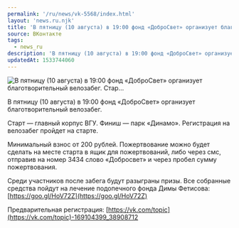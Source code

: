 ```yaml
---
permalink: '/ru/news/vk-5568/index.html'
layout: 'news.ru.njk'
title: 'В пятницу (10 августа) в 19:00 фонд «ДоброСвет» организует благотворительный велозабег.    Стар…'
source: ВКонтакте
tags:
  - news_ru
description: 'В пятницу (10 августа) в 19:00 фонд «ДоброСвет» организует благотворительный велозабег.    Стар…'
updatedAt: 1533744060
---
```

![В пятницу (10 августа) в 19:00 фонд «ДоброСвет» организует благотворительный велозабег.    Стар…](https://sun9-60.userapi.com/impf/c849036/v849036550/4895a/vyS1G5CfCy8.jpg?size=875x582&quality=96&proxy=1&sign=bee12bba96c4a5127a4b8a28057dfa51&c_uniq_tag=qKrnpIsXJpPNx4ZbFLf-bXxEdCtynmygiX30ffdnIDw&type=album)

В пятницу (10 августа) в 19:00 фонд «ДоброСвет» организует благотворительный велозабег.

Старт — главный корпус ВГУ. Финиш — парк «Динамо». Регистрация на велозабег пройдет на старте.

Минимальный взнос от 200 рублей. Пожертвование можно будет сделать на месте старта в ящик для пожертвований, либо через смс, отправив на номер 3434 слово «Добросвет» и через пробел сумму пожертвования.

Среди участников после забега будут разыграны призы.
Все собранные средства пойдут на лечение подопечного фонда Димы Фетисова: [https://goo.gl/HoV72Z](https://goo.gl/HoV72Z)

Предварительная регистрация: [https://vk.com/topic](https://vk.com/topic)-169104399_38908712
